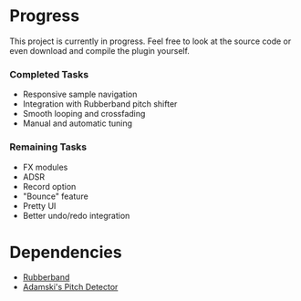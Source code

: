 # Progress
This project is currently in progress. Feel free to look at the source code or even download and compile the plugin yourself.

### Completed Tasks
- Responsive sample navigation 
- Integration with Rubberband pitch shifter
- Smooth looping and crossfading
- Manual and automatic tuning 

### Remaining Tasks
- FX modules
- ADSR
- Record option
- "Bounce" feature
- Pretty UI
- Better undo/redo integration

# Dependencies
- [Rubberband](https://github.com/breakfastquay/rubberband)
- [Adamski's Pitch Detector](https://github.com/adamski/pitch_detector)
